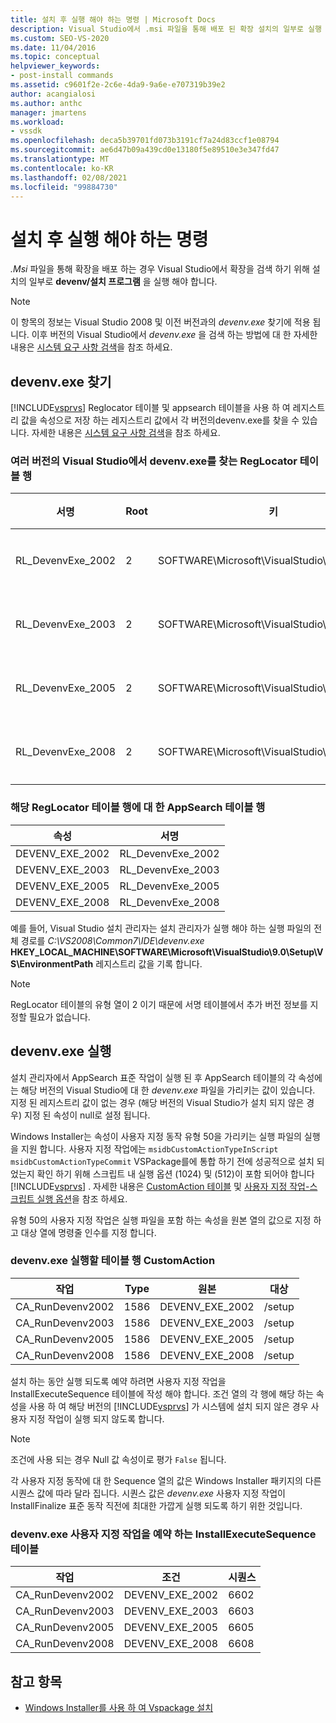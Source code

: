 ```yaml
---
title: 설치 후 실행 해야 하는 명령 | Microsoft Docs
description: Visual Studio에서 .msi 파일을 통해 배포 된 확장 설치의 일부로 실행 해야 하는 명령에 대해 알아봅니다.
ms.custom: SEO-VS-2020
ms.date: 11/04/2016
ms.topic: conceptual
helpviewer_keywords:
- post-install commands
ms.assetid: c9601f2e-2c6e-4da9-9a6e-e707319b39e2
author: acangialosi
ms.author: anthc
manager: jmartens
ms.workload:
- vssdk
ms.openlocfilehash: deca5b39701fd073b3191cf7a24d83ccf1e08794
ms.sourcegitcommit: ae6d47b09a439cd0e13180f5e89510e3e347fd47
ms.translationtype: MT
ms.contentlocale: ko-KR
ms.lasthandoff: 02/08/2021
ms.locfileid: "99884730"
---
```

# <a name="commands-that-must-be-run-after-installation"></a>설치 후 실행 해야 하는 명령
*.Msi* 파일을 통해 확장을 배포 하는 경우 Visual Studio에서 확장을 검색 하기 위해 설치의 일부로 **devenv/설치 프로그램** 을 실행 해야 합니다.

> [!NOTE]
> 이 항목의 정보는 Visual Studio 2008 및 이전 버전과의 *devenv.exe* 찾기에 적용 됩니다. 이후 버전의 Visual Studio에서 *devenv.exe* 을 검색 하는 방법에 대 한 자세한 내용은 [시스템 요구 사항 검색](../../extensibility/internals/detecting-system-requirements.md)을 참조 하세요.

## <a name="find-devenvexe"></a>devenv.exe 찾기
  [!INCLUDE[vsprvs](../../code-quality/includes/vsprvs_md.md)] Reglocator 테이블 및 appsearch 테이블을 사용 하 여 레지스트리 값을 속성으로 저장 하는 레지스트리 값에서 각 버전의devenv.exe를 찾을 수 있습니다. 자세한 내용은 [시스템 요구 사항 검색](../../extensibility/internals/detecting-system-requirements.md)을 참조 하세요.

### <a name="reglocator-table-rows-to-locate-devenvexe-from-different-versions-of-visual-studio"></a>여러 버전의 Visual Studio에서 devenv.exe를 찾는 RegLocator 테이블 행

|서명|Root|키|이름|Type|
|-----------------|----------|---------|----------|----------|
|RL_DevenvExe_2002|2|SOFTWARE\Microsoft\VisualStudio\7.0\Setup\VS|환경 경로|2|
|RL_DevenvExe_2003|2|SOFTWARE\Microsoft\VisualStudio\7.1\Setup\VS|환경 경로|2|
|RL_DevenvExe_2005|2|SOFTWARE\Microsoft\VisualStudio\8.0\Setup\VS|환경 경로|2|
|RL_DevenvExe_2008|2|SOFTWARE\Microsoft\VisualStudio\9.0\Setup\VS|환경 경로|2|

### <a name="appsearch-table-rows-for-corresponding-reglocator-table-rows"></a>해당 RegLocator 테이블 행에 대 한 AppSearch 테이블 행

|속성|서명|
|--------------|-----------------|
|DEVENV_EXE_2002|RL_DevenvExe_2002|
|DEVENV_EXE_2003|RL_DevenvExe_2003|
|DEVENV_EXE_2005|RL_DevenvExe_2005|
|DEVENV_EXE_2008|RL_DevenvExe_2008|

 예를 들어, Visual Studio 설치 관리자는 설치 관리자가 실행 해야 하는 실행 파일의 전체 경로를 *C:\VS2008\Common7\IDE\devenv.exe* **HKEY_LOCAL_MACHINE\SOFTWARE\Microsoft\VisualStudio\9.0\Setup\VS\EnvironmentPath** 레지스트리 값을 기록 합니다.

> [!NOTE]
> RegLocator 테이블의 유형 열이 2 이기 때문에 서명 테이블에서 추가 버전 정보를 지정할 필요가 없습니다.

## <a name="run-devenvexe"></a>devenv.exe 실행
 설치 관리자에서 AppSearch 표준 작업이 실행 된 후 AppSearch 테이블의 각 속성에는 해당 버전의 Visual Studio에 대 한 *devenv.exe* 파일을 가리키는 값이 있습니다. 지정 된 레지스트리 값이 없는 경우 (해당 버전의 Visual Studio가 설치 되지 않은 경우) 지정 된 속성이 null로 설정 됩니다.

 Windows Installer는 속성이 사용자 지정 동작 유형 50을 가리키는 실행 파일의 실행을 지원 합니다. 사용자 지정 작업에는 `msidbCustomActionTypeInScript` `msidbCustomActionTypeCommit` VSPackage를에 통합 하기 전에 성공적으로 설치 되었는지 확인 하기 위해 스크립트 내 실행 옵션 (1024) 및 (512)이 포함 되어야 합니다 [!INCLUDE[vsprvs](../../code-quality/includes/vsprvs_md.md)] . 자세한 내용은 [CustomAction 테이블](/windows/desktop/msi/customaction-table) 및 [사용자 지정 작업-스크립트 실행 옵션](/windows/desktop/msi/custom-action-in-script-execution-options)을 참조 하세요.

 유형 50의 사용자 지정 작업은 실행 파일을 포함 하는 속성을 원본 열의 값으로 지정 하 고 대상 열에 명령줄 인수를 지정 합니다.

### <a name="customaction-table-rows-to-run-devenvexe"></a>devenv.exe 실행할 테이블 행 CustomAction

|작업|Type|원본|대상|
|------------|----------|------------|------------|
|CA_RunDevenv2002|1586|DEVENV_EXE_2002|/setup|
|CA_RunDevenv2003|1586|DEVENV_EXE_2003|/setup|
|CA_RunDevenv2005|1586|DEVENV_EXE_2005|/setup|
|CA_RunDevenv2008|1586|DEVENV_EXE_2008|/setup|

 설치 하는 동안 실행 되도록 예약 하려면 사용자 지정 작업을 InstallExecuteSequence 테이블에 작성 해야 합니다. 조건 열의 각 행에 해당 하는 속성을 사용 하 여 해당 버전의 [!INCLUDE[vsprvs](../../code-quality/includes/vsprvs_md.md)] 가 시스템에 설치 되지 않은 경우 사용자 지정 작업이 실행 되지 않도록 합니다.

> [!NOTE]
> 조건에 사용 되는 경우 Null 값 속성이로 평가 `False` 됩니다.

 각 사용자 지정 동작에 대 한 Sequence 열의 값은 Windows Installer 패키지의 다른 시퀀스 값에 따라 달라 집니다. 시퀀스 값은 *devenv.exe* 사용자 지정 작업이 InstallFinalize 표준 동작 직전에 최대한 가깝게 실행 되도록 하기 위한 것입니다.

### <a name="installexecutesequence-table-to-schedule-the-devenvexe-custom-actions"></a>devenv.exe 사용자 지정 작업을 예약 하는 InstallExecuteSequence 테이블

|작업|조건|시퀀스|
|------------|---------------|--------------|
|CA_RunDevenv2002|DEVENV_EXE_2002|6602|
|CA_RunDevenv2003|DEVENV_EXE_2003|6603|
|CA_RunDevenv2005|DEVENV_EXE_2005|6605|
|CA_RunDevenv2008|DEVENV_EXE_2008|6608|

## <a name="see-also"></a>참고 항목
- [Windows Installer를 사용 하 여 Vspackage 설치](../../extensibility/internals/installing-vspackages-with-windows-installer.md)
